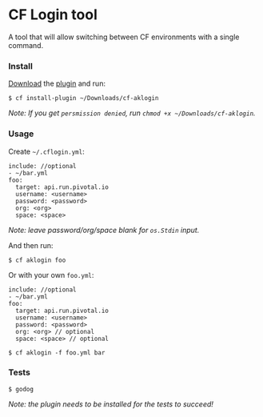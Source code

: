 # CF Login tool

A tool that will allow switching between CF environments with a single command. 


### Install

[Download](https://bitbucket.org/armakuni/cf-aklogin/downloads/) the [plugin](https://bitbucket.org/armakuni/cf-aklogin/downloads/cf-aklogin) and run:
 
    $ cf install-plugin ~/Downloads/cf-aklogin
    
_Note: If you get `persmission denied`, run `chmod +x ~/Downloads/cf-aklogin`._

### Usage

Create `~/.cflogin.yml`:
    
    include: //optional
    - ~/bar.yml
    foo:
      target: api.run.pivotal.io
      username: <username>
      password: <password>
      org: <org>
      space: <space>

_Note: leave password/org/space blank for `os.Stdin` input._

And then run:
    
    $ cf aklogin foo 

Or with your own `foo.yml`:

    include: //optional
    - ~/bar.yml
    foo:
      target: api.run.pivotal.io
      username: <username>
      password: <password>
      org: <org> // optional
      space: <space> // optional

    $ cf aklogin -f foo.yml bar

### Tests

    $ godog

_Note: the plugin needs to be installed for the tests to succeed!_
